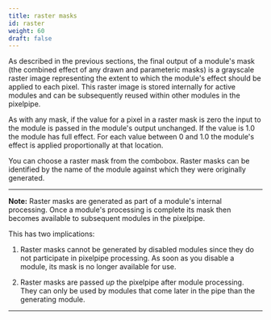 ```yaml
---
title: raster masks
id: raster
weight: 60
draft: false
---
```


As described in the previous sections, the final output of a module's mask (the combined effect of any drawn and parameteric masks) is a grayscale raster image representing the extent to which the module's effect should be applied to each pixel. This raster image is stored internally for active modules and can be subsequently reused within other modules in the pixelpipe.

As with any mask, if the value for a pixel in a raster mask is zero the input to the module is passed in the module's output unchanged. If the value is 1.0 the module has full effect. For each value between 0 and 1.0 the module's effect is applied proportionally at that location.

You can choose a raster mask from the combobox. Raster masks can be identified by the name of the module against which they were originally generated. 

---

**Note:** Raster masks are generated as part of a module's internal processing. Once a module's processing is complete its mask then becomes available to subsequent modules in the pixelpipe. 

This has two implications:

1. Raster masks cannot be generated by disabled modules since they do not participate in pixelpipe processing. As soon as you disable a module, its mask is no longer available for use.

2. Raster masks are passed _up_ the pixelpipe after module processing. They can only be used by modules that come later in the pipe than the generating module.

---
